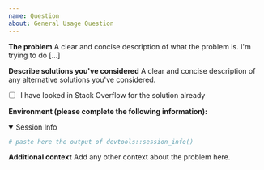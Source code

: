```yaml
---
name: Question
about: General Usage Question
---
```

  
**The problem**
  A clear and concise description of what the problem is. I'm trying to do [...]

**Describe solutions you've considered**
  A clear and concise description of any alternative solutions you've considered.

 - [ ] I have looked in Stack Overflow for the solution already

**Environment (please complete the following information):**

<details open>
<summary> Session Info </summary>  

  ```r
  # paste here the output of devtools::session_info()
  
  
  ```
  
</details>


**Additional context**
  Add any other context about the problem here.